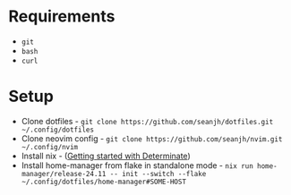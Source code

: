 # Requirements

- `git`
- `bash`
- `curl`

# Setup

- Clone dotfiles - `git clone https://github.com/seanjh/dotfiles.git ~/.config/dotfiles`
- Clone neovim config - `git clone https://github.com/seanjh/nvim.git ~/.config/nvim`
- Install nix - ([Getting started with Determinate](https://docs.determinate.systems/getting-started))
- Install home-manager from flake in standalone mode - `nix run home-manager/release-24.11 -- init --switch --flake ~/.config/dotfiles/home-manager#SOME-HOST`
